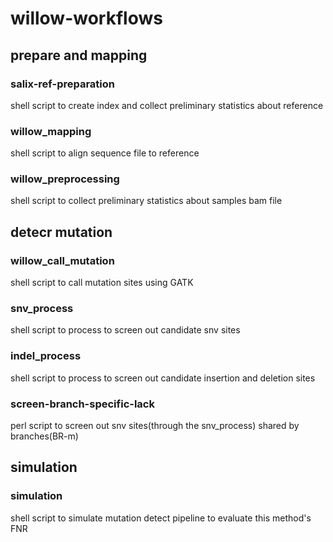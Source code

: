 **willow-workflows**
==================================================
**prepare and mapping**
---------------------------------------------
### salix-ref-preparation
shell script to create index and collect preliminary statistics about reference

### willow_mapping
shell script to align sequence file to reference

### willow_preprocessing
shell script to collect preliminary statistics about samples bam file

**detecr mutation**
--------------------------------------------
### willow_call_mutation
shell script to call mutation sites using GATK

### snv_process
shell script to process to screen out candidate snv sites

### indel_process 
shell script to process to screen out candidate insertion and deletion sites

### screen-branch-specific-lack
perl script to screen out snv sites(through the snv_process) shared by branches(BR-m)

**simulation**
---------------------------------------------------
### simulation
shell script to simulate mutation detect pipeline to evaluate this method's FNR
